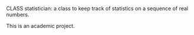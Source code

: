 CLASS statistician: a class to keep track of statistics on a sequence of real numbers.

This is an academic project.
